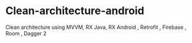 # Clean-architecture-android
Clean architecture using MVVM, RX Java, RX Android , Retrofit , Firebase , Room , Dagger 2
